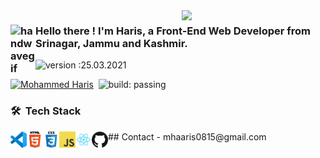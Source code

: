 
  <img align='right' src="https://media.giphy.com/media/M9gbBd9nbDrOTu1Mqx/giphy.gif" width="230">
  
### <img alt="handwavegif" src="https://user-images.githubusercontent.com/39513876/112366216-8cfe7400-8cfe-11eb-8116-7d3dbae20e97.gif" width='40' align="left"/> Hello there ! I'm Haris, a Front-End Web Developer from Srinagar, Jammu and Kashmir.
![version :25.03.2021](https://img.shields.io/badge/version-25.03.2021-informational) &nbsp;

[![Mohammed Haris](https://img.shields.io/github/followers/AbhishekSinghDhadwal?label=follow&style=social)](https://github.com/MohammedHaris96)&nbsp;
![build: passing](https://img.shields.io/badge/build-passing-success)
  


### 🛠 &nbsp;Tech Stack

<img align="left" alt="Visual Studio Code" width="26px" src="https://raw.githubusercontent.com/github/explore/80688e429a7d4ef2fca1e82350fe8e3517d3494d/topics/visual-studio-code/visual-studio-code.png" />
<img align="left" alt="HTML5" width="26px" src="https://raw.githubusercontent.com/github/explore/80688e429a7d4ef2fca1e82350fe8e3517d3494d/topics/html/html.png" />
<img align="left" alt="CSS3" width="26px" src="https://raw.githubusercontent.com/github/explore/80688e429a7d4ef2fca1e82350fe8e3517d3494d/topics/css/css.png" />
<img align="left" alt="JavaScript" width="26px" src="https://raw.githubusercontent.com/github/explore/80688e429a7d4ef2fca1e82350fe8e3517d3494d/topics/javascript/javascript.png" />
<img align="left" alt="React" width="26px" src="https://raw.githubusercontent.com/github/explore/80688e429a7d4ef2fca1e82350fe8e3517d3494d/topics/react/react.png" />
<img align="left" alt="GitHub" width="26px" src="https://raw.githubusercontent.com/github/explore/78df643247d429f6cc873026c0622819ad797942/topics/github/github.png" />
## Contact
- mhaaris0815@gmail.com
